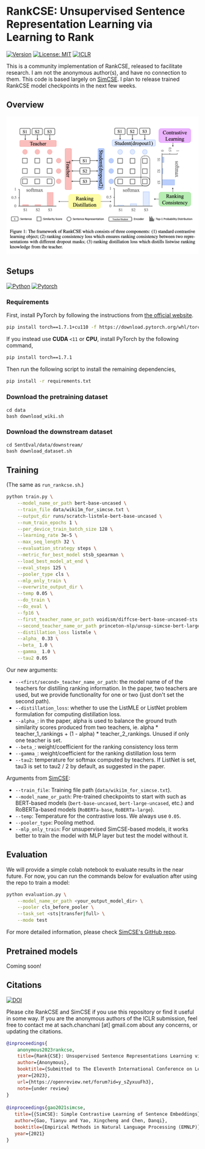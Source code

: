 # RankCSE: Unsupervised Sentence Representation Learning via Learning to Rank

[![Version](https://img.shields.io/badge/Version-v0.1.0-blue?color=FF8000?color=009922)](https://img.shields.io/badge/Version-v0.1.0-blue)
[![License: MIT](https://img.shields.io/badge/License-MIT-orange.svg)](https://opensource.org/licenses/MIT)
[![ICLR](https://img.shields.io/badge/ICLR%20Submission-Under%20Review-blueviolet)](https://openreview.net/forum?id=y_sZyxuuFh3)

This is a community implementation of RankCSE, released to facilitate research. I am not the anonymous author(s), and have no connection to them.
This code is based largely on [SimCSE](https://github.com/princeton-nlp/SimCSE). I plan to release trained RankCSE model checkpoints in the next few weeks.

## Overview
![RankCSE](rankcse.png)

## Setups

[![Python](https://img.shields.io/badge/python-3.8.6-blue?logo=python&logoColor=FED643)](https://www.python.org/downloads/release/python-386/)
[![Pytorch](https://img.shields.io/badge/pytorch-1.7.1-red?logo=pytorch)](https://pytorch.org/get-started/previous-versions/)

### Requirements

First, install PyTorch by following the instructions from [the official website](https://pytorch.org). 

```bash
pip install torch==1.7.1+cu110 -f https://download.pytorch.org/whl/torch_stable.html
```

If you instead use **CUDA** `<11` or **CPU**, install PyTorch by the following command,

```bash
pip install torch==1.7.1
```

Then run the following script to install the remaining dependencies,

```bash
pip install -r requirements.txt
```

### Download the pretraining dataset
```
cd data
bash download_wiki.sh
```

### Download the downstream dataset
```
cd SentEval/data/downstream/
bash download_dataset.sh
```

## Training
(The same as `run_rankcse.sh`.)
```bash
python train.py \
    --model_name_or_path bert-base-uncased \
    --train_file data/wiki1m_for_simcse.txt \
    --output_dir runs/scratch-listmle-bert-base-uncased \
    --num_train_epochs 1 \
    --per_device_train_batch_size 128 \
    --learning_rate 3e-5 \
    --max_seq_length 32 \
    --evaluation_strategy steps \
    --metric_for_best_model stsb_spearman \
    --load_best_model_at_end \
    --eval_steps 125 \
    --pooler_type cls \
    --mlp_only_train \
    --overwrite_output_dir \
    --temp 0.05 \
    --do_train \
    --do_eval \
    --fp16 \
    --first_teacher_name_or_path voidism/diffcse-bert-base-uncased-sts \
    --second_teacher_name_or_path princeton-nlp/unsup-simcse-bert-large-uncased \
    --distillation_loss listmle \
    --alpha_ 0.33 \
    --beta_ 1.0 \
    --gamma_ 1.0 \
    --tau2 0.05
```

Our new arguments:
* `--<first/second>_teacher_name_or_path`: the model name of of the teachers for distilling ranking information. In the paper, two teachers are used, but we provide functionality for one or two (just don't set the second path).
* `--distillation_loss`: whether to use the ListMLE or ListNet problem formulation for computing distillation loss. 
* `--alpha_`: in the paper, alpha is used to balance the ground truth similarity scores produced from two teachers, ie. alpha * teacher_1_rankings + (1 - alpha) * teacher_2_rankings. Unused if only one teacher is set.
* `--beta_`: weight/coefficient for the ranking consistency loss term
* `--gamma_`: weight/coefficient for the ranking distillation loss term
* `--tau2`: temperature for softmax computed by teachers. If ListNet is set, tau3 is set to tau2 / 2 by default, as suggested in the paper. 


Arguments from [SimCSE](https://github.com/princeton-nlp/SimCSE):
* `--train_file`: Training file path (`data/wiki1m_for_simcse.txt`). 
* `--model_name_or_path`: Pre-trained checkpoints to start with such as BERT-based models (`bert-base-uncased`, `bert-large-uncased`, etc.) and RoBERTa-based models (`RoBERTa-base`, `RoBERTa-large`).
* `--temp`: Temperature for the contrastive loss. We always use `0.05`.
* `--pooler_type`: Pooling method.
* `--mlp_only_train`: For unsupervised SimCSE-based models, it works better to train the model with MLP layer but test the model without it.

## Evaluation


We will provide a simple colab notebook to evaluate results in the near future. For now, you can run the commands below for evaluation after using the repo to train a model:

```bash
python evaluation.py \
    --model_name_or_path <your_output_model_dir> \
    --pooler cls_before_pooler \
    --task_set <sts|transfer|full> \
    --mode test
```

For more detailed information, please check [SimCSE's GitHub repo](https://github.com/princeton-nlp/SimCSE).


## Pretrained models

Coming soon!

## Citations

[![DOI](https://img.shields.io/badge/DOI-10.48550/arXiv.2204.10298-green?color=FF8000?color=009922)](https://doi.org/10.48550/arXiv.2204.10298)

Please cite RankCSE and SimCSE if you use this repository or find it useful in some way. If you are the anonymous authors of the ICLR submission, feel free to contact me
at sach.chanchani [at] gmail.com about any concerns, or updating the citations. 

```bibtex
@inproceedings{
    anonymous2023rankcse,
    title={Rank{CSE}: Unsupervised Sentence Representations Learning via Learning to Rank},
    author={Anonymous},
    booktitle={Submitted to The Eleventh International Conference on Learning Representations },
    year={2023},
    url={https://openreview.net/forum?id=y_sZyxuuFh3},
    note={under review}
}

@inproceedings{gao2021simcse,
   title={{SimCSE}: Simple Contrastive Learning of Sentence Embeddings},
   author={Gao, Tianyu and Yao, Xingcheng and Chen, Danqi},
   booktitle={Empirical Methods in Natural Language Processing (EMNLP)},
   year={2021}
}
```
